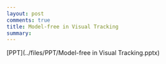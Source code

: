 ```yaml
---
layout: post
comments: true
title: Model-free in Visual Tracking
summary:  
---
```


[PPT](../files/PPT/Model-free in Visual Tracking.pptx)

